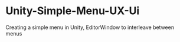 # Unity-Simple-Menu-UX-Ui
Creating a simple menu in Unity, EditorWindow to interleave between menus
